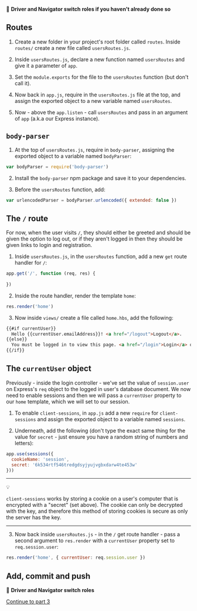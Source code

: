 :twisted_rightwards_arrows: **Driver and Navigator switch roles if you haven't already done so**

## Routes

1. Create a new folder in your project's root folder called `routes`. Inside `routes/` create a new file called `usersRoutes.js`.

2. Inside `usersRoutes.js`, declare a new function named `usersRoutes` and give it a parameter of `app`.

3. Set the `module.exports` for the file to the `usersRoutes` function (but don't call it).

4. Now back in `app.js`, require in the `usersRoutes.js` file at the top, and assign the exported object to a new variable named `usersRoutes`.

5. Now - above the `app.listen` - call `usersRoutes` and pass in an argument of `app` (a.k.a our Express instance).

## `body-parser`

1. At the top of `usersRoutes.js`, require in `body-parser`, assigning the exported object to a variable named `bodyParser`:

```js
var bodyParser = require('body-parser')
```

2. Install the `body-parser` npm package and save it to your dependencies.

3. Before the `usersRoutes` function, add: 

```js
var urlencodedParser = bodyParser.urlencoded({ extended: false })
```

## The `/` route

For now, when the user visits `/`, they should either be greeted and should be given the option to log out, or if they aren't logged in then they should be given links to login and registration.

1. Inside `usersRoutes.js`, in the `usersRoutes` function, add a new `get` route handler for `/`:

```js
app.get('/', function (req, res) {
  
})
```

2. Inside the route handler, render the template `home`:

```js
res.render('home')
```

3. Now inside `views/` create a file called `home.hbs`, add the following:

```html
{{#if currentUser}}
  Hello {{currentUser.emailAddress}}! <a href="/logout">Logout</a>.
{{else}}
  You must be logged in to view this page. <a href="/login">Login</a> or <a href="/register">Register</a>.
{{/if}}
```

## The `currentUser` object

Previously - inside the login controller - we've set the value of `session.user` on Express's `req` object to the logged in user's database document. We now need to enable sessions and then we will pass a `currentUser` property to our `home` template, which we will set to our session.

1. To enable `client-sessions`, in `app.js` add a new `require` for `client-sessions` and assign the exported object to a variable named `sessions`.

2. Underneath, add the following (don't type the exact same thing for the value for `secret` - just ensure you have a random string of numbers and letters):

```js
app.use(sessions({
  cookieName: 'session',
  secret: '6k534rtf546tredgdsyjyujvgbxdarw4te453w'
}))
```

***
:bulb:

`client-sessions` works by storing a cookie on a user's computer that is encrypted with a "secret" (set above). The cookie can only be decrypted with the key, and therefore this method of storing cookies is secure as only the server has the key.
***

3. Now back inside `usersRoutes.js` - in the `/` get route handler - pass a second argument to `res.render` with a `currentUser` property set to `req.session.user`:

```js
res.render('home', { currentUser: req.session.user })
```

## Add, commit and push

:twisted_rightwards_arrows: **Driver and Navigator switch roles**

[Continue to part 3](lesson1_part3.md)